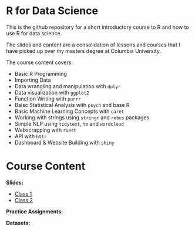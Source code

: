 # R for Data Science
This is the github repository for a short introductory course to R and how to use R for data science.

The slides and content are a consolidation of lessons and courses that I have picked up over my masters degree at Columbia University.

The course content covers:
- Basic R Programming
- Importing Data
- Data wrangling and manipulation with `dplyr`
- Data visualization with `ggplot2`
- Function Writing with `purrr`
- Baisc Statistical Analysis with `psych` and base R
- Basic Machine Learning Concepts with `caret`
- Working with strings using `stringr` and `rebus` packages
- Simple NLP using `tidytext`, `tm` and `wordcloud`
- Webscrapping with `rvest`
- API with `httr`
- Dashboard & Website Building with `shiny`

# Course Content
**Slides:**

- [Class 1](https://github.com/gl2668/R_For_Data_Science/blob/master/slides/lesson_1.html)
- [Class 2](https://github.com/gl2668/R_For_Data_Science/blob/master/slides/lesson_2.html)

**Practice Assignments:**

**Datasets:**
